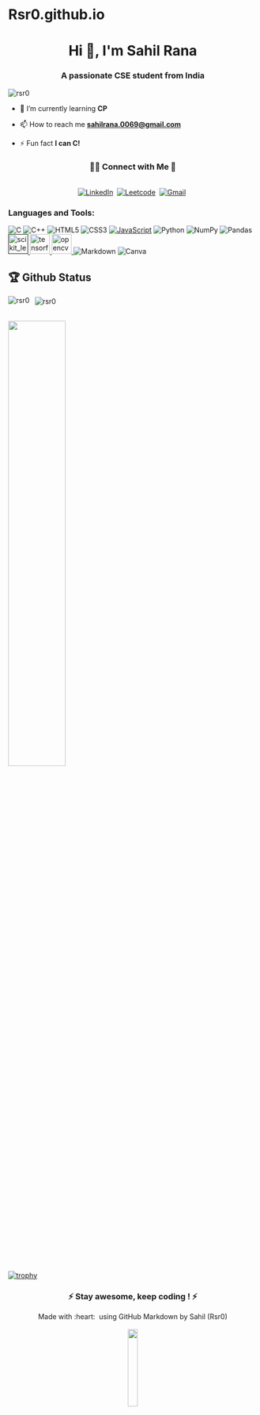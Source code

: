 # Rsr0.github.io

<h1 align="center">Hi 👋, I'm Sahil Rana</h1>
<h3 align="center">A passionate CSE student from India</h3>

<p align="left"> <img src="https://komarev.com/ghpvc/?username=rsr0" alt="rsr0" /> </p>

- 🌱 I’m currently learning **CP**

- 📫 How to reach me **sahilrana.0069@gmail.com**

- ⚡ Fun fact **I can C!**

<h3 align="center"> 🤝🏻 Connect with Me 🤝</h3> 

<p align="center">
<br>
<a href="https://www.linkedin.com/in/rsr0/"><img src="https://img.shields.io/badge/linkedin-%230077B5.svg?&style=for-the-badge&logo=linkedin&logoColor=white" alt="LinkedIn" /></a>&nbsp;
<a href="https://www.leetcode.com/Rsr0"><img src="https://img.shields.io/badge/-LeetCode-FFA116?style=for-the-badge&logo=LeetCode&logoColor=black" alt="Leetcode" /></a>&nbsp;
<a href="mailto:sahilrana.0069@gmail.com"><img src="https://img.shields.io/badge/gmail-%23D14836.svg?&style=for-the-badge&logo=gmail&logoColor=white" alt="Gmail"/></a>&nbsp;

<h3 align="left">Languages and Tools:</h3>
<p>
  <img alt="C" src="https://img.shields.io/badge/c-%2300599C.svg?style=for-the-badge&logo=c&logoColor=white"/>
<img alt="C++" src="https://img.shields.io/badge/c++-%2300599C.svg?style=for-the-badge&logo=c%2B%2B&logoColor=white"/>  
<img alt="HTML5" src="https://img.shields.io/badge/html5-%23E34F26.svg?style=for-the-badge&logo=html5&logoColor=white"/>
  <img alt="CSS3" src="https://img.shields.io/badge/css3-%231572B6.svg?style=for-the-badge&logo=css3&logoColor=white"/> <a href="https://git-scm.com/" target="_blank">
<img alt="JavaScript" src="https://img.shields.io/badge/javascript-%23323330.svg?style=for-the-badge&logo=javascript&logoColor=%23F7DF1E"/></a> 
<img alt="Python" src="https://img.shields.io/badge/python-%2314354C.svg?style=for-the-badge&logo=python&logoColor=white"/>
  <img alt="NumPy" src="https://img.shields.io/badge/numpy-%23013243.svg?style=for-the-badge&logo=numpy&logoColor=white" />
  <img alt="Pandas" src="https://img.shields.io/badge/pandas-%23150458.svg?style=for-the-badge&logo=pandas&logoColor=white" />
  <a href="" target="_blank"> <img src="https://upload.wikimedia.org/wikipedia/commons/0/05/Scikit_learn_logo_small.svg" alt="scikit_learn" width="40" height="40"/> </a> <a href="https://www.tensorflow.org" target="_blank"> <img src="https://www.vectorlogo.zone/logos/tensorflow/tensorflow-icon.svg" alt="tensorflow" width="40" height="40"/> </a>
  <a href="https://opencv.org/" target="_blank"> <img src="https://www.vectorlogo.zone/logos/opencv/opencv-icon.svg" alt="opencv" width="40" height="40"/> </a> 
  <img alt="Markdown" src="https://img.shields.io/badge/markdown-%23000000.svg?style=for-the-badge&logo=markdown&logoColor=white"/>
  <img alt="Canva" src="https://img.shields.io/badge/Canva-%2300C4CC.svg?style=for-the-badge&logo=Canva&logoColor=white"/>
</p>
<!-- <a href="https://app.daily.dev/rsr0"><img src="https://api.daily.dev/devcards/7b8216de78394a76abe3ddca1060c967.png?r=n75" width="400" alt="Sahil Rana's Dev Card"/></a> -->
<!-- <a href="https://app.daily.dev/rsr0"><img src="https://github.com/Rsr0/Rsr0/blob/main/devcard.svg" width="400" alt="Sahil's Dev Card"/></a> -->

## 🏆 Github Status

<p><img align="left" src="https://github-readme-stats.vercel.app/api/top-langs/?username=rsr0&layout=compact" alt="rsr0" /></p>

<p>&nbsp;
  <img align="center" src="https://github-readme-stats.vercel.app/api?username=rsr0&show_icons=true" alt="rsr0" /></p>
<br>

<img  src="https://github-readme-streak-stats.herokuapp.com/?user=Rsr0&theme=dark" width="48%" >
<p>&nbsp;
  
[![trophy](https://github-profile-trophy.vercel.app/?username=Rsr0&rank=S,AAA,AA,A&theme=juicyfresh&margin-w=15)](https://github.com/ryo-ma/github-profile-trophy)
</p>
<h3 align="center"> ⚡ Stay awesome, keep coding ! ⚡ </h3> 
<p align="center">
  Made with :heart: &nbsp;using GitHub Markdown by Sahil (Rsr0)
  <br />
  <br />
  <img src="https://media.giphy.com/media/jpVnC65DmYeyRL4LHS/giphy.gif" width="20%">
</p>
